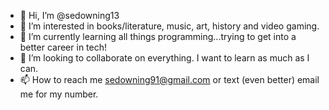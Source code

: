 - 👋 Hi, I’m @sedowning13
- 👀 I’m interested in books/literature, music, art, history and video gaming.
- 🌱 I’m currently learning all things programming...trying to get into a better career in tech!
- 💞️ I’m looking to collaborate on everything. I want to learn as much as I can.
- 📫 How to reach me sedowning91@gmail.com or text (even better) email me for my number.

<!---
sedowning13/sedowning13 is a ✨ special ✨ repository because its `README.md` (this file) appears on your GitHub profile.
You can click the Preview link to take a look at your changes.
--->
